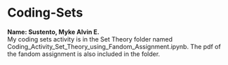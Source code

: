 # Coding-Sets
<b>Name: Sustento, Myke Alvin E.</b>
<br>My coding sets activity is in the Set Theory folder named Coding_Activity_Set_Theory_using_Fandom_Assignment.ipynb. The pdf of the fandom assignment is also included in the folder.
